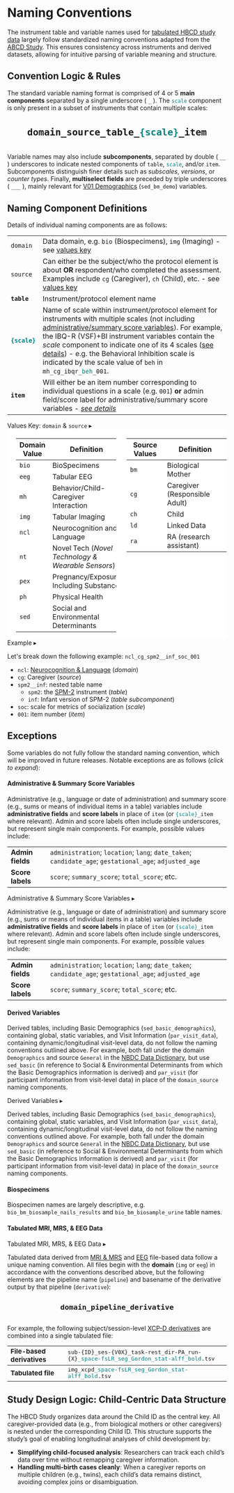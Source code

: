 # Naming Conventions

The instrument table and variable names used for <a href="../../datacuration/phenotypes/" target="_blank">tabulated HBCD study data</a> largely follow standardized naming conventions adapted from the [ABCD Study](https://docs.abcdstudy.org/latest/documentation/curation/naming.html). This ensures consistency across instruments and derived datasets, allowing for intuitive parsing of variable meaning and structure.

## Convention Logic & Rules

The standard variable naming format is comprised of 4 or 5 **main components** separated by a single underscore ( `_` ). The <code><span style="color: teal;">scale</span></code> component is only present in a subset of instruments that contain multiple scales:

<p style="font-size: 1.8em; font-weight: bold; padding: 10px;" align="center">
<code>domain_source_table_<span style="color: teal;">{scale}</span>_item</code>
</p>
 
Variable names may also include **subcomponents**, separated by double ( `__` ) underscores to indicate nested components of `table`, <code><span style="color: teal;">scale</span></code>, and/or `item`. Subcomponents distinguish finer details such as *subscales*, *versions*, or *counter types*. Finally, **multiselect fields** are preceded by triple underscores ( `___` ), mainly relevant for [V01 Demographics](../instruments/SED/v01-demo.md) (`sed_bm_demo`) variables.
 
## Naming Component Definitions

Details of individual naming components are as follows:

<table class="table-no-vertical-lines" style="width: 100%; border-collapse: collapse; table-layout: fixed;">
<tbody>
<tr>
  <td><code>domain</code></td>
  <td style="word-wrap: break-word; white-space: normal;">Data domain, e.g. <code>bio</code> (Biospecimens), <code>img</code> (Imaging) - see <a href="#values-key">values key</a></td>
</tr>
<tr>
  <td><code>source</code></td>
  <td style="word-wrap: break-word; white-space: normal;">Can either be the subject/who the protocol element is about <b>OR</b> respondent/who completed the assessment. Examples include <code>cg</code> (Caregiver), <code>ch</code> (Child), etc. - see <a href="#values-key">values key</a></td>
</tr>
<tr>
<td><b><code>table</code></b></td>
<td>Instrument/protocol element name</td>
</tr>
<tr>
<td><b><code><span style="color: teal;">{scale}</span></code></b></td>
<td style="word-wrap: break-word; white-space: normal;">
Name of scale within instrument/protocol element for instruments with multiple scales (not including <a href="#exceptions-admin">administrative/summary score variables</a>). For example, the IBQ-R (VSF)+BI instrument variables contain the <i>scale</i> component to indicate one of its 4 scales (<a href="../../instruments/bcgi/ibqr/#instrument-details" target="_blank">see details</a>) - e.g. the Behavioral Inhibition scale is indicated by the scale value of <code>beh</code> in <code>mh_cg_ibqr_<span style="color: teal;">beh</span>_001</code>.</td>
</tr>
<tr>
<td><b><code>item</code></b></td>
<td style="word-wrap: break-word; white-space: normal;">Will either be an item number corresponding to individual questions in a scale (e.g. <code>001</code>) <b>or</b> admin field/score label for administrative/summary score variables - <a href="#exceptions-admin"><i>see details</i></a></td>
</tr>
</tbody>
</table>

<div id="values-key" class="table-banner" onclick="toggleCollapse(this)">
  <span class="emoji"><i class="fa-solid fa-key"></i></span>
  <span class="text-with-link">
  <span class="text">Values Key: <code>domain</code> & <code>source</code></span>
  <a class="anchor-link" href="#values-key" title="Copy link">
  <i class="fa-solid fa-link"></i>
  </a>
  </span>
  <span class="arrow">▸</span>
</div>
<div class="table-collapsible-content" style="background-color: white;">
<div style="display: flex; gap: 24px; align-items: flex-start; padding-top: 5px;">
<table class="compact-table-no-vertical-lines" style="flex: 1; padding-left: 20px;">
<thead>
    <tr><th>Domain Value</th><th>Definition</th></tr>
</thead>
<tbody>
    <tr><td><code>bio</code></td><td>BioSpecimens</td></tr>
    <tr><td><code>eeg</code></td><td>Tabular EEG</td></tr>
    <tr><td><code>mh</code></td><td>Behavior/Child-Caregiver Interaction</td></tr>
    <tr><td><code>img</code></td><td>Tabular Imaging</td></tr>
    <tr><td><code>ncl</code></td><td>Neurocognition and Language</td></tr>
    <tr><td><code>nt</code></td><td>Novel Tech (<i>Novel Technology & Wearable Sensors</i>)</td></tr>
    <tr><td><code>pex</code></td><td>Pregnancy/Exposure Including Substance</td></tr>
    <tr><td><code>ph</code></td><td>Physical Health</td></tr>
    <tr><td><code>sed</code></td><td>Social and Environmental Determinants</td></tr>
</tbody>
</table>

<table class="compact-table-no-vertical-lines" style="flex: 1;">
<thead>
    <tr><th>Source Values</th><th>Definition</th></tr>
</thead>
<tbody>
    <tr><td><code>bm</code></td><td>Biological Mother</td></tr>
    <tr><td><code>cg</code></td><td>Caregiver (Responsible Adult)</td></tr>
    <tr><td><code>ch</code></td><td>Child</td></tr>
    <tr><td><code>ld</code></td><td>Linked Data</td></tr>
    <tr><td><code>ra</code></td><td>RA (research assistant)</td></tr>
</tbody>
</table>
</div>
</div>

<div id="example" class="table-banner" onclick="toggleCollapse(this)">
  <span class="emoji"><i class="fa-solid fa-circle-info"></i></span>
  <span class="text-with-link">
  <span class="text">Example</span>
  <a class="anchor-link" href="#example" title="Copy link">
  <i class="fa-solid fa-link"></i>
  </a>
  </span>
  <span class="arrow">▸</span>
</div>
<div class="table-collapsible-content">
<p>Let&#39;s break down the following example: <code>ncl_cg_spm2__inf_soc_001</code></p>
<ul>
<li><code>ncl</code>: <a href="../instruments/index.md#neurocog">Neurocognition &amp; Language</a> (<em>domain</em>)</li>
<li><code>cg</code>: Caregiver (<em>source</em>)</li>
<li><code>spm2__inf</code>: nested table name<ul>
<li><code>spm2</code>: the <a href="../instruments/neurocog/spm2.md">SPM-2</a> instrument (<em>table</em>)</li>
<li><code>inf</code>: Infant version of SPM-2 (<em>table subcomponent</em>)</li>
</ul>
</li>
<li><code>soc</code>: scale for metrics of socialization (<em>scale</em>)</li>
<li><code>001</code>: item number (<em>item</em>)</li>
</ul>
</div>

## Exceptions

Some variables do not fully follow the standard naming convention, which will be improved in future releases. Notable exceptions are as follows (*click to expand*):

#### Administrative & Summary Score Variables
<p>Administrative (e.g., language or date of administration) and summary score (e.g., sums or means of individual items in a table) variables include <strong>administrative fields</strong> and <strong>score labels</strong> in place of <code>item</code> (or <code><span style="color: teal;">{scale}</span>_item</code> where relevant). Admin and score labels often include single underscores, but represent single main components. For example, possible values include:</p>
<table class="table-no-vertical-lines" style="width: 100%; border-collapse: collapse; table-layout: fixed;">
<tbody>
<tr>
  <td><b>Admin fields</b></td>
  <td  style="word-wrap: break-word; white-space: normal;"><code>administration</code>; <code>location</code>; <code>lang</code>; <code>date_taken</code>; <code>candidate_age</code>; <code>gestational_age</code>; <code>adjusted_age</code></td>
</tr>
<tr>
  <td><b>Score labels</b></td>
  <td><code>score</code>; <code>summary_score</code>; <code>total_score</code>; etc.</td>
</tr>
</tbody>
</table>

<div id="exceptions-admin" class="table-banner" onclick="toggleCollapse(this)">
  <span class="emoji"><i class="fas fa-exclamation-triangle"></i></span>
  <span class="text-with-link">
  <span class="text">Administrative & Summary Score Variables</span>
  <a class="anchor-link" href="#exceptions-admin" title="Copy link">
  <i class="fa-solid fa-link"></i>
  </a>
  </span>
  <span class="arrow">▸</span>
</div>
<div class="table-collapsible-content">
<p>Administrative (e.g., language or date of administration) and summary score (e.g., sums or means of individual items in a table) variables include <strong>administrative fields</strong> and <strong>score labels</strong> in place of <code>item</code> (or <code><span style="color: teal;">{scale}</span>_item</code> where relevant). Admin and score labels often include single underscores, but represent single main components. For example, possible values include:</p>
<table class="table-no-vertical-lines" style="width: 100%; border-collapse: collapse; table-layout: fixed;">
<tbody>
<tr>
  <td><b>Admin fields</b></td>
  <td  style="word-wrap: break-word; white-space: normal;"><code>administration</code>; <code>location</code>; <code>lang</code>; <code>date_taken</code>; <code>candidate_age</code>; <code>gestational_age</code>; <code>adjusted_age</code></td>
</tr>
<tr>
  <td><b>Score labels</b></td>
  <td><code>score</code>; <code>summary_score</code>; <code>total_score</code>; etc.</td>
</tr>
</tbody>
</table>
</div>


#### Derived Variables

<p>Derived tables, including Basic Demographics (<code>sed_basic_demographics</code>), containing global, static variables, and Visit Information (<code>par_visit_data</code>), containing dynamic/longitudinal visit-level data, do not follow the naming conventions outlined above. For example, both fall under the domain <code>Demographics</code> and source <code>General</code> in the <a href="#nbdc-data-dictionary">NBDC Data Dictionary</a>, but use <code>sed_basic</code> (in reference to Social &amp; Environmental Determinants from which the Basic Demographics information is derived) and <code>par_visit</code> (for participant information from visit-level data) in place of the <code>domain_source</code> naming components. </p>

<div id="exceptions-derived" class="table-banner" onclick="toggleCollapse(this)">
  <span class="emoji"><i class="fas fa-exclamation-triangle"></i></span>
  <span class="text-with-link">
  <span class="text">Derived Variables</span>
  <a class="anchor-link" href="#exceptions-derived" title="Copy link">
  <i class="fa-solid fa-link"></i>
  </a>
  </span>
  <span class="arrow">▸</span>
</div>
<div class="collapsible-content">
<p>Derived tables, including Basic Demographics (<code>sed_basic_demographics</code>), containing global, static variables, and Visit Information (<code>par_visit_data</code>), containing dynamic/longitudinal visit-level data, do not follow the naming conventions outlined above. For example, both fall under the domain <code>Demographics</code> and source <code>General</code> in the <a href="#nbdc-data-dictionary">NBDC Data Dictionary</a>, but use <code>sed_basic</code> (in reference to Social &amp; Environmental Determinants from which the Basic Demographics information is derived) and <code>par_visit</code> (for participant information from visit-level data) in place of the <code>domain_source</code> naming components. </p>
</div>

#### Biospecimens

<p>Biospecimen names are largely descriptive, e.g. <code>bio_bm_biosample_nails_results</code> and <code>bio_bm_biosample_urine</code> table names.</p>



#### Tabulated MRI, MRS, & EEG Data


<div id="exceptions-mri" class="table-banner" onclick="toggleCollapse(this)">
  <span class="emoji"><i class="fas fa-exclamation-triangle"></i></span>
  <span class="text-with-link">
  <span class="text">Tabulated MRI, MRS, & EEG Data</span>
  <a class="anchor-link" href="#exceptions-mri" title="Copy link">
  <i class="fa-solid fa-link"></i>
  </a>
  </span>
  <span class="arrow">▸</span>
</div>
<div class="collapsible-content">
<p>Tabulated data derived from <a href="../../instruments/#mri" target="_blank">MRI & MRS</a> and <a href="../../instruments/#eeg" target="_blank">EEG</a> file-based data follow a unique naming convention. All files begin with the <strong>domain</strong> (<code>img</code> or <code>eeg</code>) in accordance with the conventions described above, but the following elements are the pipeline name (<code>pipeline</code>) and basename of the derivative output by that pipeline (<code>derivative</code>):</p> 
<p style="font-size: 1.4em; font-weight: bold; padding: 10px;" align="center">
<code>domain_pipeline_derivative</code>
</p>
<p>For example, the following subject/session-level <a href="../../instruments/mri/fmri/#xcpd" target="_blank">XCP-D derivatives</a> are combined into a single tabulated file:</p>
<table class="table-no-vertical-lines" style="width: 100%; border-collapse: collapse; table-layout: fixed; font-size: 15px;">
<tr>
<td><b>File-based derivatives</b></td>
<td><code>sub-{ID}_ses-{V0X}_task-rest_dir-PA_run-{X}<span style="color: teal;">_space-fsLR_seg_Gordon_stat-alff_bold</span>.tsv</code> </td>
</tr>
<tbody>
<tr>
<td><b>Tabulated file</b></td>
<td><code>img_xcpd<span style="color: teal;">_space-fsLR_seg_Gordon_stat-alff_bold</span>.tsv</code></td>
</tbody>
</table>
</ul>
</div>

## Study Design Logic: Child-Centric Data Structure

The HBCD Study organizes data around the Child ID as the central key. All caregiver-provided data (e.g., from biological mothers or other caregivers) is nested under the corresponding Child ID. This structure supports the study’s goal of enabling longitudinal analyses of child development by:

- **Simplifying child-focused analysis**: Researchers can track each child’s data over time without remapping caregiver information.
- **Handling multi-birth cases cleanly**: When a caregiver reports on multiple children (e.g., twins), each child’s data remains distinct, avoiding complex joins or disambiguation.